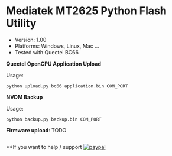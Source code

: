 # Mediatek MT2625 Python Flash Utility

* Version: 1.00
* Platforms: Windows, Linux, Mac ...
* Tested with Quectel BC66

**Quectel OpenCPU Application Upload**

Usage: 
```
python upload.py bc66 application.bin COM_PORT
```

**NVDM Backup**

Usage: 
```
python backup.py backup.bin COM_PORT
```

**Firmware upload**: TODO
```
```

**If you want to help / support 
[![paypal](https://www.paypalobjects.com/en_US/i/btn/btn_donate_SM.gif)](https://www.paypal.com/cgi-bin/webscr?cmd=_s-xclick&hosted_button_id=ESUP9LCZMZTD6)
